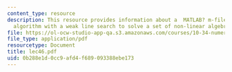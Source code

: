 ```yaml
---
content_type: resource
description: This resource provides information about a  MATLAB? m-file uses a reduced-Newton
  algorithm with a weak line search to solve a set of non-linear algebraic equations.
file: https://ol-ocw-studio-app-qa.s3.amazonaws.com/courses/10-34-numerical-methods-applied-to-chemical-engineering-fall-2005/0b288e1d0cc9afd4f689093388ebe173_lec46.pdf
file_type: application/pdf
resourcetype: Document
title: lec46.pdf
uid: 0b288e1d-0cc9-afd4-f689-093388ebe173
---
```

